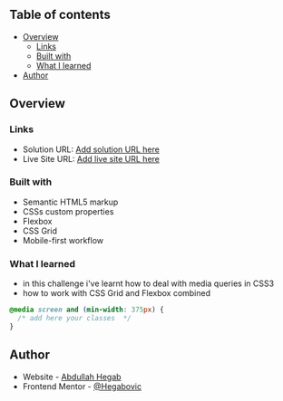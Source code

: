 
## Table of contents

- [Overview](#overview)
  - [Links](#links)
  - [Built with](#built-with)
  - [What I learned](#what-i-learned)
- [Author](#author)



## Overview
### Links

- Solution URL: [Add solution URL here](https://github.com/Hegabovic/frontendmentor.git)
- Live Site URL: [Add live site URL here](https://your-live-site-url.com)


### Built with

- Semantic HTML5 markup
- CSSs custom properties
- Flexbox
- CSS Grid
- Mobile-first workflow


### What I learned
- in this challenge i've learnt how to deal with media queries in CSS3<br>
- how to work with CSS Grid and Flexbox combined  

```css
@media screen and (min-width: 375px) {
  /* add here your classes  */
}
```

## Author

- Website - [Abdullah Hegab](https://www.linkedin.com/in/hegab192/)
- Frontend Mentor - [@Hegabovic](https://www.frontendmentor.io/profile/Hegabovic)

